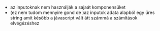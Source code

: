 - az inputoknak nem használják a sajaát komponensüket
- (ez nem tudom mennyire gond de )az inputok adata alapból egy üres string amit később a jávascript vált átt számmá a számítások elvégézéshez
